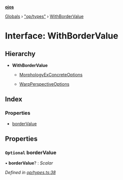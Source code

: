 **[ojos](../README.md)**

[Globals](../README.md) › ["op/types"](../modules/_op_types_.md) › [WithBorderValue](_op_types_.withbordervalue.md)

# Interface: WithBorderValue

## Hierarchy

* **WithBorderValue**

  * [MorphologyExConcreteOptions](_op_morphologyex_.morphologyexconcreteoptions.md)

  * [WarpPerspectiveOptions](_op_warpperspective_.warpperspectiveoptions.md)

## Index

### Properties

* [borderValue](_op_types_.withbordervalue.md#optional-bordervalue)

## Properties

### `Optional` borderValue

• **borderValue**? : *Scalar*

*Defined in [op/types.ts:38](https://github.com/cancerberoSgx/mirada/blob/f2ba50d/ojos/src/op/types.ts#L38)*